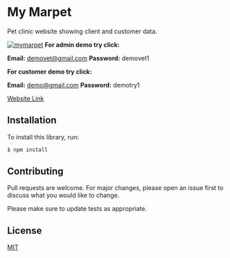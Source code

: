 


# My Marpet

Pet clinic website showing client and customer data.

[![mymarpet](https://user-images.githubusercontent.com/61585370/185611862-5445af57-5b78-4383-96f9-19b582c9555e.png)](https://mymarpet.netlify.app/) 
**For admin demo try click:**

**Email:**  demovet@gmail.com
**Password:** demovet1

**For customer demo try click:**

**Email:**  demo@gmail.com
**Password:** demotry1


[Website Link](https://mymarpet.netlify.app/) 

## Installation

To install this library, run:

```bash
$ npm install
```


## Contributing
Pull requests are welcome. For major changes, please open an issue first to discuss what you would like to change.

Please make sure to update tests as appropriate.

## License
[MIT](LICENSES.md)
